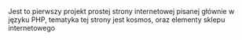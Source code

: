 Jest to pierwszy projekt prostej strony internetowej pisanej głównie w języku PHP, tematyka tej strony jest kosmos, oraz elementy sklepu internetowego
